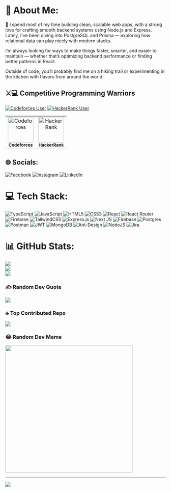 # 💫 About Me:
👯 I spend most of my time building clean, scalable web apps, with a strong love for crafting smooth backend systems using Node.js and Express. Lately, I’ve been diving into PostgreSQL and Prisma — exploring how relational data can play nicely with modern stacks.

I’m always looking for ways to make things faster, smarter, and easier to maintain — whether that’s optimizing backend performance or finding better patterns in React.

Outside of code, you’ll probably find me on a hiking trail or experimenting in the kitchen with flavors from around the world.


## ⚔️💻 Competitive Programming Warriors
[![Codeforces User](https://img.shields.io/badge/Codeforces-Opu34-orange?style=for-the-badge&logo=codeforces)](https://codeforces.com/profile/opu34)
[![HackerRank User](https://img.shields.io/badge/HackerRank-nurmdopu428-2EC866?style=for-the-badge&logo=HackerRank&logoColor=white)](https://www.hackerrank.com/profile/nurmdopu428)
<table> <tr> <td align="center"> <a href="https://codeforces.com/profile/opu34" target="_blank"> <img src="https://raw.githubusercontent.com/rahul-jha98/Readme-Icons/main/codeforces/codeforces.png" width="80" alt="Codeforces"/> <br/> <b><sub>Codeforces</sub></b> </a> </td> <td align="center"> <a href="https://www.hackerrank.com/profile/nurmdopu428" target="_blank"> <img src="https://raw.githubusercontent.com/rahul-jha98/Readme-Icons/main/hackerrank/hackerrank.png" width="80" alt="HackerRank"/> <br/> <b><sub>HackerRank</sub></b> </a> </td> </tr> </table>

## 🌐 Socials:
[![Facebook](https://img.shields.io/badge/Facebook-%231877F2.svg?logo=Facebook&logoColor=white)](https://facebook.com/nurmdopu.opu) [![Instagram](https://img.shields.io/badge/Instagram-%23E4405F.svg?logo=Instagram&logoColor=white)](https://instagram.com/your_opu) [![LinkedIn](https://img.shields.io/badge/LinkedIn-%230077B5.svg?logo=linkedin&logoColor=white)](https://linkedin.com/in/md-nur-mohammod-2b8a55226) 

# 💻 Tech Stack:
![TypeScript](https://img.shields.io/badge/typescript-%23007ACC.svg?style=for-the-badge&logo=typescript&logoColor=white) ![JavaScript](https://img.shields.io/badge/javascript-%23323330.svg?style=for-the-badge&logo=javascript&logoColor=%23F7DF1E) ![HTML5](https://img.shields.io/badge/html5-%23E34F26.svg?style=for-the-badge&logo=html5&logoColor=white) ![CSS3](https://img.shields.io/badge/css3-%231572B6.svg?style=for-the-badge&logo=css3&logoColor=white) ![React](https://img.shields.io/badge/react-%2320232a.svg?style=for-the-badge&logo=react&logoColor=%2361DAFB) ![React Router](https://img.shields.io/badge/React_Router-CA4245?style=for-the-badge&logo=react-router&logoColor=white) ![Firebase](https://img.shields.io/badge/firebase-%23039BE5.svg?style=for-the-badge&logo=firebase) ![TailwindCSS](https://img.shields.io/badge/tailwindcss-%2338B2AC.svg?style=for-the-badge&logo=tailwind-css&logoColor=white) ![Express.js](https://img.shields.io/badge/express.js-%23404d59.svg?style=for-the-badge&logo=express&logoColor=%2361DAFB) ![Next JS](https://img.shields.io/badge/Next-black?style=for-the-badge&logo=next.js&logoColor=white) ![Firebase](https://img.shields.io/badge/firebase-%23039BE5.svg?style=for-the-badge&logo=firebase) ![Postgres](https://img.shields.io/badge/postgres-%23316192.svg?style=for-the-badge&logo=postgresql&logoColor=white) ![Postman](https://img.shields.io/badge/Postman-FF6C37?style=for-the-badge&logo=postman&logoColor=white) ![JWT](https://img.shields.io/badge/JWT-black?style=for-the-badge&logo=JSON%20web%20tokens) ![MongoDB](https://img.shields.io/badge/MongoDB-%234ea94b.svg?style=for-the-badge&logo=mongodb&logoColor=white) ![Ant-Design](https://img.shields.io/badge/-AntDesign-%230170FE?style=for-the-badge&logo=ant-design&logoColor=white) ![NodeJS](https://img.shields.io/badge/node.js-6DA55F?style=for-the-badge&logo=node.js&logoColor=white) ![Jira](https://img.shields.io/badge/jira-%230A0FFF.svg?style=for-the-badge&logo=jira&logoColor=white)
# 📊 GitHub Stats:
![](https://github-readme-stats.vercel.app/api?username=opuopu&theme=vue-dark&hide_border=true&include_all_commits=true&count_private=true)<br/>
![](https://github-readme-streak-stats.herokuapp.com/?user=opuopu&theme=vue-dark&hide_border=true)<br/>
![](https://github-readme-stats.vercel.app/api/top-langs/?username=opuopu&theme=vue-dark&hide_border=true&include_all_commits=true&count_private=true&layout=compact)

### ✍️ Random Dev Quote
![](https://quotes-github-readme.vercel.app/api?type=horizontal&theme=tokyonight)

### 🔝 Top Contributed Repo
![](https://github-contributor-stats.vercel.app/api?username=opuopu&limit=5&theme=nord&combine_all_yearly_contributions=true)

### 😂 Random Dev Meme
<img src='https://randommeme-five.vercel.app/' style="height: 400px;"/>

---
[![](https://visitcount.itsvg.in/api?id=opuopu&icon=0&color=0)](https://visitcount.itsvg.in)

<!-- Proudly created with GPRM ( https://gprm.itsvg.in ) -->
